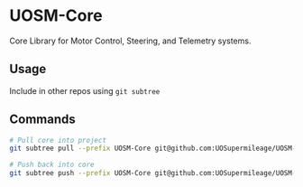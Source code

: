 # UOSM-Core
Core Library for Motor Control, Steering, and Telemetry systems.

## Usage
Include in other repos using `git subtree`

## Commands
```bash
# Pull core into project
git subtree pull --prefix UOSM-Core git@github.com:UOSupermileage/UOSM-Core.git main --squash

# Push back into core
git subtree push --prefix UOSM-Core git@github.com:UOSupermileage/UOSM-Core.git main 
```
